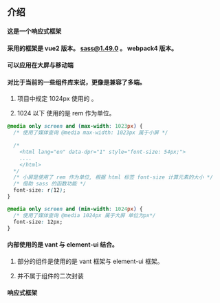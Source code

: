 ## 介绍

#### 这是一个响应式框架

#### 采用的框架是 vue2 版本。  sass@1.49.0 。 webpack4 版本。

#### 可以应用在大屏与移动端

#### 对比于当前的一些组件库来说，更像是兼容了多端。

1. 项目中规定 1024px 使用的 。

2. 1024 以下 使用的是 rem 作为单位。


```css
@media only screen and (max-width: 1023px) {
  /* 使用了媒体查询 @media max-width: 1023px 属于小屏 */
  
  /*
    <html lang="en" data-dpr="1" style="font-size: 54px;">
    ....
    </html>
  */
  /* 小屏是使用了 rem 作为单位, 根据 html 标签 font-size 计算元素的大小 */
  /* 借助 sass 的函数功能 */
  font-size: r(12);
}

@media only screen and (min-width: 1024px) {
  /* 使用了媒体查询 @media 1024px 属于大屏 单位为px*/
  font-size: 12px;
}
```

#### 内部使用的是 vant 与 element-ui 结合。 

1. 部分的组件是使用的是 vant 框架与 element-ui 框架。

2. 并不属于组件的二次封装  

#### 响应式框架
